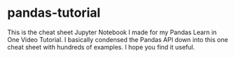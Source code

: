 # pandas-tutorial
This is the cheat sheet Jupyter Notebook I made for my Pandas Learn in One Video Tutorial. I basically condensed the Pandas API down into this one cheat sheet with hundreds of examples. I hope you find it useful.
